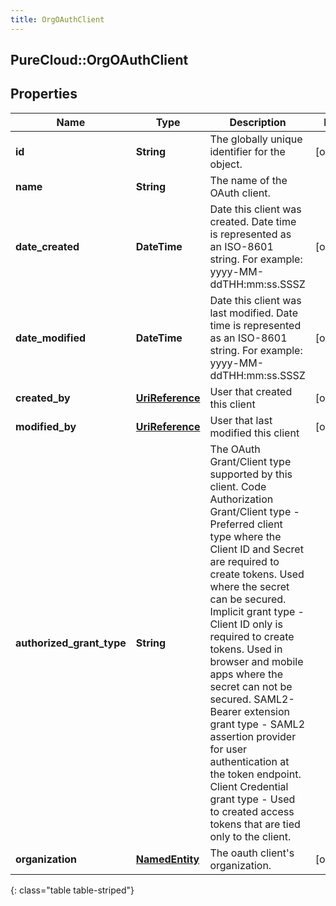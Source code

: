 ```yaml
---
title: OrgOAuthClient
---
```

## PureCloud::OrgOAuthClient

## Properties

|Name | Type | Description | Notes|
|------------ | ------------- | ------------- | -------------|
| **id** | **String** | The globally unique identifier for the object. | [optional] |
| **name** | **String** | The name of the OAuth client. | |
| **date_created** | **DateTime** | Date this client was created. Date time is represented as an ISO-8601 string. For example: yyyy-MM-ddTHH:mm:ss.SSSZ | [optional] |
| **date_modified** | **DateTime** | Date this client was last modified. Date time is represented as an ISO-8601 string. For example: yyyy-MM-ddTHH:mm:ss.SSSZ | [optional] |
| **created_by** | [**UriReference**](UriReference.html) | User that created this client | [optional] |
| **modified_by** | [**UriReference**](UriReference.html) | User that last modified this client | [optional] |
| **authorized_grant_type** | **String** | The OAuth Grant/Client type supported by this client. Code Authorization Grant/Client type - Preferred client type where the Client ID and Secret are required to create tokens. Used where the secret can be secured. Implicit grant type - Client ID only is required to create tokens. Used in browser and mobile apps where the secret can not be secured. SAML2-Bearer extension grant type - SAML2 assertion provider for user authentication at the token endpoint. Client Credential grant type - Used to created access tokens that are tied only to the client.  | |
| **organization** | [**NamedEntity**](NamedEntity.html) | The  oauth client&#39;s organization. | [optional] |
{: class="table table-striped"}


